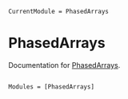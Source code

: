 ```@meta
CurrentModule = PhasedArrays
```

# PhasedArrays

Documentation for [PhasedArrays](https://github.com/Yashilinkov/PhasedArrays.jl).

```@index
```

```@autodocs
Modules = [PhasedArrays]
```
